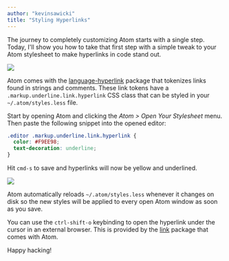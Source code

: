 ```yaml
---
author: "kevinsawicki"
title: "Styling Hyperlinks"
---
```


The journey to completely customizing Atom starts with a single step. Today, I'll show you how to take that first step with a simple tweak to your Atom stylesheet to make hyperlinks in code stand out.

<!--more-->

![](/assets/images/f.cloud.github.com/assets/671378/2315759/2333bf3e-a328-11e3-8457-5bc8fae0883a.png)

Atom comes with the [language-hyperlink](https://github.com/atom/language-hyperlink) package that tokenizes links found in strings and comments. These link tokens have a `.markup.underline.link.hyperlink` CSS class that can be styled in your `~/.atom/styles.less` file.

Start by opening Atom and clicking the _Atom > Open Your Stylesheet_ menu. Then paste the following snippet into the opened editor:

```css
.editor .markup.underline.link.hyperlink {
  color: #F9EE98;
  text-decoration: underline;
}
```

Hit `cmd-s` to save and hyperlinks will now be yellow and underlined.

![](/assets/images/posts/40024cde-a328-11e3-9f37-eb20e0e8ee34.png)

Atom automatically reloads `~/.atom/styles.less` whenever it changes on disk so
the new styles will be applied to every open Atom window as soon as you save.

You can use the `ctrl-shift-o` keybinding to open the hyperlink under the
cursor in an external browser. This is provided by the [link](https://github.com/atom/link)
package that comes with Atom.

Happy hacking!
